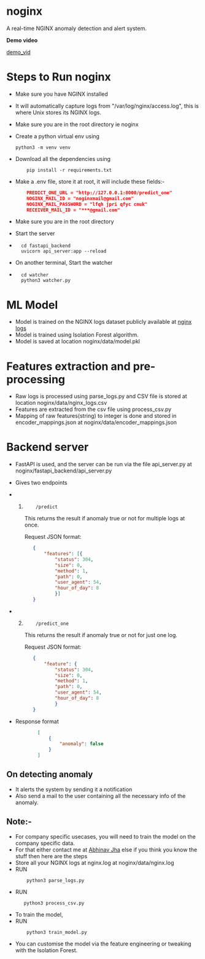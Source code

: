 # noginx

A real-time NGINX anomaly detection and alert system.

**Demo video**

[demo_vid](https://github.com/user-attachments/assets/12cd769f-bc5b-4431-8f81-14718dbf2cec)

# Steps to Run noginx
- Make sure you have NGINX installed
- It will automatically capture logs from "/var/log/nginx/access.log", this is where Unix stores its NGINX logs.
- Make sure you are in the root directory ie noginx
- Create a python virtual env using
    ```console 
    python3 -m venv venv
    ```
- Download all the dependencies using
    ```console
        pip install -r requirements.txt
    ```

- Make a .env file, store it at root, it will include these fields:-
    ```json
        PREDICT_ONE_URL = "http://127.0.0.1:8000/predict_one"
        NOGINX_MAIL_ID = "noginxmail@gmail.com"
        NOGINX_MAIL_PASSWORD = "lfqh jpri qfyc cmuk"
        RECEIVER_MAIL_ID = "***@gmail.com"
    ```
- Make sure you are in the root directory
- Start the server
- ```console
    cd fastapi_backend
    uvicorn api_server:app --reload
  ```
- On another terminal, Start the watcher
- ```console
    cd watcher
    python3 watcher.py
  ```


# ML Model
- Model is trained on the NGINX logs dataset publicly available at [nginx logs](https://github.com/elastic/examples/blob/master/Common%20Data%20Formats/nginx_logs/README.md)
- Model is trained using Isolation Forest algorithm.
- Model is saved at location noginx/data/model.pkl

# Features extraction and pre-processing
- Raw logs is processed using parse_logs.py and CSV file is stored at location noginx/data/nginx_logs.csv
- Features are extracted from the csv file using process_csv.py
- Mapping of raw features(string) to integer is done and stored in encoder_mappings.json at noginx/data/encoder_mappings.json

# Backend server
- FastAPI is used, and the server can be run via the file api_server.py at noginx/fastapi_backend/api_server.py
- Gives two endpoints
- 1.
     ```console
         /predict
     ```
     This returns the result if anomaly true or not for multiple logs at once.

     Request JSON format:
     ```json
        {
            "features": [{
                "status": 304,
                "size": 0,
                "method": 1,
                "path": 0,
                "user_agent": 54,
                "hour_of_day": 8
                }]
        }
     ```
- 2.
     ```console
         /predict_one
     ```
     This returns the result if anomaly true or not for just one log.

     Request JSON format:
     ```json
        {
            "feature": {
                "status": 304,
                "size": 0,
                "method": 1,
                "path": 0,
                "user_agent": 54,
                "hour_of_day": 8
                }
        }
     ```
    
- Response format
    ```json
            [
                {
                    "anomaly": false
                }
            ]
    ```

## On detecting anomaly
 - It alerts the system by sending it a notification
 - Also send a mail to the user containing all the necessary info of the anomaly.

## Note:-
- For company specific usecases, you will need to train the model on the company specific data.
- For that either contact me at [Abhinav Jha](www.x.com/AbhinavXJ) else if you think you know the stuff then here are the steps
- Store all your NGINX logs at nginx.log at noginx/data/nginx.log
- RUN 
    ```console
        python3 parse_logs.py
    ```
- RUN
    ```console
       python3 process_csv.py
    ```
- To train the model,
- RUN 
    ```console
        python3 train_model.py
    ```
- You can customise the model via the feature engineering or tweaking with the Isolation Forest.